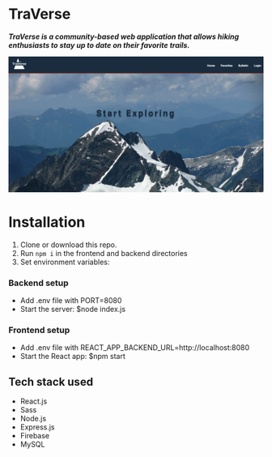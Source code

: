 # TraVerse

**_TraVerse is a community-based web application that allows hiking enthusiasts
to stay up to date on their favorite trails._**

![Screenshot of TraVerse app](./client/src/assets/images/Traverse-home.png)

# Installation

1. Clone or download this repo.
2. Run `npm i` in the frontend and backend directories
3. Set environment variables:

### Backend setup

- Add .env file with PORT=8080
- Start the server: $node index.js

### Frontend setup

- Add .env file with REACT_APP_BACKEND_URL=http://localhost:8080
- Start the React app: $npm start

## Tech stack used

- React.js
- Sass
- Node.js
- Express.js
- Firebase
- MySQL
